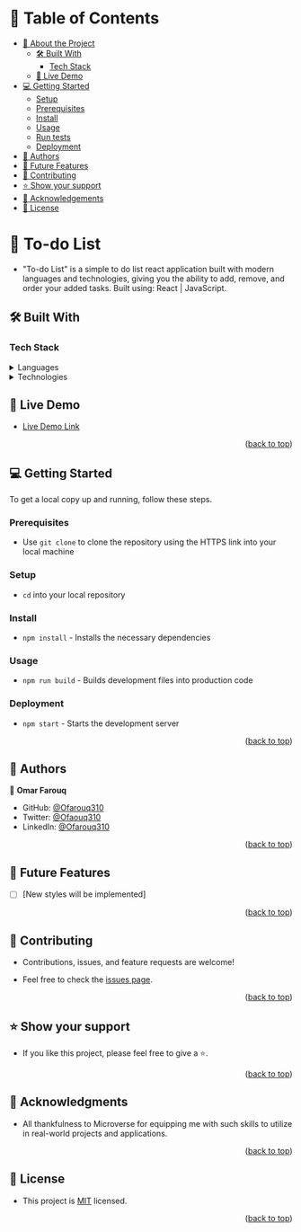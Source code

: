 
<!-- TABLE OF CONTENTS -->

# 📗 Table of Contents

- [📖 About the Project](#about-project)
  - [🛠 Built With](#built-with)
    - [Tech Stack](#tech-stack)
  - [🚀 Live Demo](#live-demo)
- [💻 Getting Started](#getting-started)
  - [Setup](#setup)
  - [Prerequisites](#prerequisites)
  - [Install](#install)
  - [Usage](#usage)
  - [Run tests](#run-tests)
  - [Deployment](#deployment)
- [👥 Authors](#authors)
- [🔭 Future Features](#future-features)
- [🤝 Contributing](#contributing)
- [⭐️ Show your support](#support)
- [🙏 Acknowledgements](#acknowledgements)
- [📝 License](#license)

<!-- PROJECT DESCRIPTION -->

# 📖 To-do List <a name="about-project"></a>

- "To-do List" is a simple to do list react application built with modern languages and technologies, giving you the ability to add, remove, and order your added tasks. Built using: React | JavaScript.


## 🛠 Built With <a name="built-with"></a>

### Tech Stack <a name="tech-stack"></a>

<details>
  <summary>Languages</summary>
  <ul>
    <li>HTML</li>
    <li>CSS</li>
    <li>JavaScript</li>
  </ul>
</details>


<details>
  <summary>Technologies</summary>
  <ul>
    <li>React framework</li>
    <li>Linters</li>
    <li>Webpack</li>
  </ul>
</details>

<!-- LIVE DEMO -->

## 🚀 Live Demo <a name="live-demo"></a>

- [Live Demo Link](https://ofarouq310.github.io/react-to-do/)

<p align="right">(<a href="#readme-top">back to top</a>)</p>

<!-- GETTING STARTED -->

## 💻 Getting Started <a name="getting-started"></a>

To get a local copy up and running, follow these steps.

### Prerequisites

- Use `git clone` to clone the repository using the HTTPS link into your local machine

### Setup

- `cd` into your local repository

### Install

- `npm install` - Installs the necessary dependencies

### Usage

- `npm run build` - Builds development files into production code

### Deployment

- `npm start` - Starts the development server

<p align="right">(<a href="#readme-top">back to top</a>)</p>

<!-- AUTHORS -->

## 👥 Authors <a name="authors"></a>

👤 **Omar Farouq**

- GitHub: [@Ofarouq310](https://github.com/Ofarouq310)
- Twitter: [@Ofaouq310](https://twitter.com/ofarouq310)
- LinkedIn: [@Ofarouq310](https://www.linkedin.com/in/Ofarouq310/)

<p align="right">(<a href="#readme-top">back to top</a>)</p>

<!-- FUTURE FEATURES -->

## 🔭 Future Features <a name="future-features"></a>

- [ ] [New styles will be implemented]

<p align="right">(<a href="#readme-top">back to top</a>)</p>

<!-- CONTRIBUTING -->

## 🤝 Contributing <a name="contributing"></a>

- Contributions, issues, and feature requests are welcome!

- Feel free to check the [issues page](../../issues/).

<p align="right">(<a href="#readme-top">back to top</a>)</p>

<!-- SUPPORT -->

## ⭐️ Show your support <a name="support"></a>

- If you like this project, please feel free to give a ⭐.

<p align="right">(<a href="#readme-top">back to top</a>)</p>

<!-- ACKNOWLEDGEMENTS -->

## 🙏 Acknowledgments <a name="acknowledgements"></a>

- All thankfulness to Microverse for equipping me with such skills to utilize in real-world projects and applications. 

<p align="right">(<a href="#readme-top">back to top</a>)</p>

<!-- LICENSE -->

## 📝 License <a name="license"></a>

- This project is [MIT](./LICENSE) licensed.

<p align="right">(<a href="#readme-top">back to top</a>)</p>
